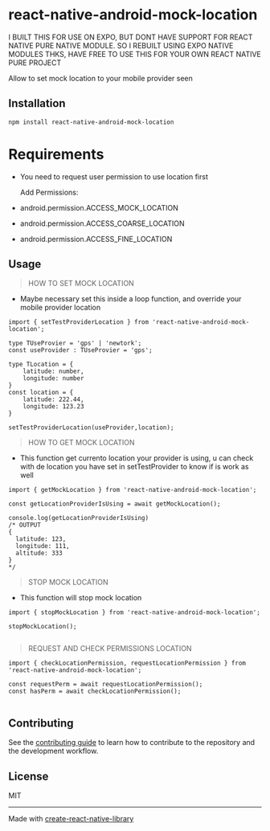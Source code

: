 # react-native-android-mock-location

I BUILT THIS FOR USE ON EXPO, BUT DONT HAVE SUPPORT FOR REACT NATIVE PURE NATIVE MODULE.
SO I REBUILT USING EXPO NATIVE MODULES
THKS, HAVE FREE TO USE THIS FOR YOUR OWN REACT NATIVE PURE PROJECT

Allow to set mock location to your mobile provider seen

## Installation

```sh
npm install react-native-android-mock-location
```
# Requirements

- You need to request user permission to use location first

    Add Permissions:
- android.permission.ACCESS_MOCK_LOCATION
- android.permission.ACCESS_COARSE_LOCATION
- android.permission.ACCESS_FINE_LOCATION

## Usage

> HOW TO SET MOCK LOCATION
-  Maybe necessary set this inside a loop function, and override your mobile provider location

```tsx
import { setTestProviderLocation } from 'react-native-android-mock-location';

type TUseProvier = 'gps' | 'newtork';
const useProvider : TUseProvier = 'gps';

type TLocation = {
    latitude: number,
    longitude: number
}
const location = {
    latitude: 222.44,
    longitude: 123.23
}

setTestProviderLocation(useProvider,location);
```

> HOW TO GET MOCK LOCATION
-  This function get currento location your provider is using, u can check with de location you have set in setTestProvider to know if is work as well

```tsx
import { getMockLocation } from 'react-native-android-mock-location';

const getLocationProviderIsUsing = await getMockLocation();

console.log(getLocationProviderIsUsing)
/* OUTPUT
{
  latitude: 123,
  longitude: 111,
  altitude: 333
} 
*/
```

> STOP MOCK LOCATION
-  This function will stop mock location

```tsx
import { stopMockLocation } from 'react-native-android-mock-location';

stopMockLocation();
 
```

> REQUEST AND CHECK PERMISSIONS LOCATION

```tsx
import { checkLocationPermission, requestLocationPermission } from 'react-native-android-mock-location';

const requestPerm = await requestLocationPermission();
const hasPerm = await checkLocationPermission();
 
```

## Contributing

See the [contributing guide](CONTRIBUTING.md) to learn how to contribute to the repository and the development workflow.

## License

MIT

---

Made with [create-react-native-library](https://github.com/callstack/react-native-builder-bob)
